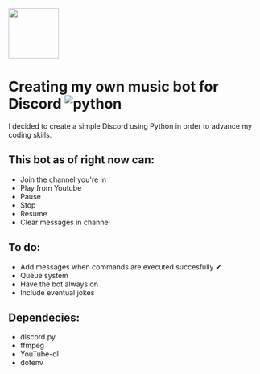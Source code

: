 <img src="https://www.adweek.com/wp-content/uploads/2021/01/DiscordLogo3-2.jpg" height="100">

# Creating my own music bot for Discord ![python](https://img.shields.io/badge/Python-3.9.5%20-brightgreen)

I decided to create a simple Discord using Python in order to advance my coding skills.

## This bot as of right now can:

- Join the channel you're in
- Play from Youtube
- Pause
- Stop
- Resume
- Clear messages in channel

## To do:

- Add messages when commands are executed succesfully ✔
- Queue system
- Have the bot always on
- Include eventual jokes

## Dependecies:

- discord.py
- ffmpeg
- YouTube-dl
- dotenv
